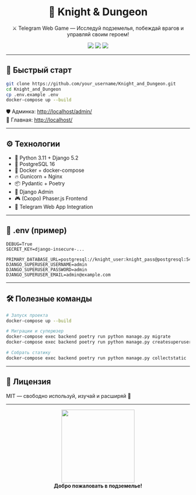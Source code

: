 <h1 align="center">🏰 Knight & Dungeon</h1>
<p align="center">⚔️ Telegram Web Game — Исследуй подземелья, побеждай врагов и управляй своим героем!</p>

<p align="center">
  <img src="https://img.shields.io/badge/python-3.11-blue?logo=python">
  <img src="https://img.shields.io/badge/Django-5.2-success?logo=django">
  <img src="https://img.shields.io/badge/docker-compose-blue?logo=docker">
</p>

---

## 🚀 Быстрый старт

```bash
git clone https://github.com/your_username/Knight_and_Dungeon.git
cd Knight_and_Dungeon
cp .env.example .env
docker-compose up --build
```

🛡️ Админка: [http://localhost/admin/](http://localhost/admin/)  
🏹 Главная: [http://localhost/](http://localhost/)

---

## ⚙️ Технологии

- 🐍 Python 3.11 + Django 5.2
- 🐘 PostgreSQL 16
- 🐳 Docker + docker-compose
- 🔥 Gunicorn + Nginx
- 📦 Pydantic + Poetry
- 🧙 Django Admin
- 🎮 (Скоро) Phaser.js Frontend
- 💬 Telegram Web App Integration

---


## 🔐 .env (пример)

```env
DEBUG=True
SECRET_KEY=django-insecure-...

PRIMARY_DATABASE_URL=postgresql://knight_user:knight_pass@postgresql:5432/knight_db
DJANGO_SUPERUSER_USERNAME=admin
DJANGO_SUPERUSER_PASSWORD=admin
DJANGO_SUPERUSER_EMAIL=admin@example.com
```

---

## 🛠 Полезные команды

```bash
# Запуск проекта
docker-compose up --build

# Миграции и суперюзер
docker-compose exec backend poetry run python manage.py migrate
docker-compose exec backend poetry run python manage.py createsuperuser

# Собрать статику
docker-compose exec backend poetry run python manage.py collectstatic
```

---

## 📝 Лицензия

MIT — свободно используй, изучай и расширяй 🚀

---
<p align="center">
  <img src="https://media.giphy.com/media/v1.Y2lkPTc5MGI3NjExYzhjM2I3OTkzZGU0Y2JjNDYwMzA2NTYwZGE0YmFkNmNmYzdmMzE0YyZjdD1n/pxMy6cKpDLUmc/giphy.gif" width="200">
  <br><strong>Добро пожаловать в подземелье!</strong>
</p>
